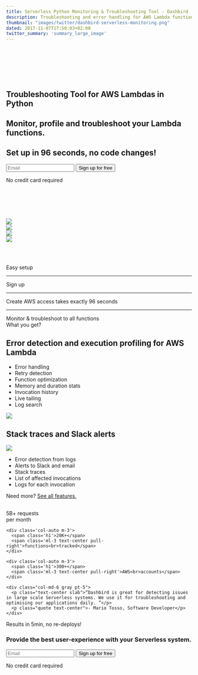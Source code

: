 ```yaml
---
title: Serverless Python Monitoring & Troubleshooting Tool - Dashbird
description: Troubleshooting and error handling for AWS Lambda functions written in Python. Easiest setup and ompletely log-based data collection.
thumbnail: "images/twitter/dashbird-serverless-monitoring.png"
dated: 2017-11-07T17:50:03+02:00
twitter_summary: 'summary_large_image'
---
```


<div class='container-fluid text-white' style='background-image: url("/images/aws-lambda-monitoring.jpg"); background-size: cover'>
  <section class="container-fluid" style='padding-top: 85px;'>
    <div class="row justify-content-center">
      <div class="col-lg-6 center">
        <h1 class="text-center">Troubleshooting Tool for AWS Lambdas in Python</h1>
        <h2 class="mt-4 text-center lato">Monitor, profile and troubleshoot your Lambda functions.</h2>
        <h2 class="lato text-center">Set up in 96 seconds, no code changes!</h2>
        <div class="pt-5">
          <form method="get" action="/register">
            <label class="input-group">
                <input type="email" class="form-control" placeholder='Email' name="email" required>
                <button class="input-group-addon" type="submit">Sign up for free</button>
            </label>
          </form>
          <p class="text-center small">No credit card required</p>
        </div>
      </div>
    </div>
  </section>

  <section class="container social" style="margin-top: 80px; padding-bottom: 60px;">
    <div class="row justify-content-center">
      <div class="col-auto mr-md-2 mt-4 d-flex align-items-center"><img style='margin-top: 15px;' class="w-130 mx-auto" src="/images/socialproof/python-white.png"></div>
      <div class="col-auto mr-md-2 mt-4 d-flex align-items-center w-130 "><img class="h-80 mx-auto" src="/images/socialproof/java.png"></div>
      <div class="col-auto mr-md-2 mt-4 d-flex align-items-center w-130"><img class="h-70 mx-auto" src="/images/socialproof/csharpnegative.png"></div>
      <div class="col-auto mr-md-2 mt-4 d-flex align-items-center"><img class="w-130 mx-auto" src="/images/socialproof/node.png"></div>
    </div>
  </section>
</div>

<section class="container-fluid dark-bg">
  <div class="row">
    <div class="col text-center mt-5">
      <span class="h4 text-uppercase mp-5">Easy setup</span>
    </div>
  </div>

  <div class="row">
    <div class="col-10 mt-4 mx-auto">
      <div class='row text-center'>
        <div class='col-12 col-md mt-1'>
          <div class='card h-200'>
            <div class='card-body mt-3'>
               <span class="h1"><i class="fa fa-envelope-open"></i></span>
              <hr>
              <span class='h4 lato'>Sign up</span>
            </div>
          </div>
        </div>
        <div class='col-12 col-md mt-1'>
          <div class='card h-200'>
            <div class='card-body mt-3'>
              <span class="h1"><i class="fa fa-handshake-o"></i></span>
              <hr>
              <span class='h4 lato'>Create AWS access</span>
              <span class='lato d-block text-secondary'>takes exactly 96 seconds</span>
            </div>
          </div>
        </div>
        <div class='col-12 col-md mt-1'>
          <div class='card h-200'>
            <div class='card-body mt-3'>
              <span class="h1"><i class="fa fa-rocket"></i></span>
              <hr>
              <span class='h4 lato'>Monitor & troubleshoot</span>
              <span class='lato d-block text-secondary'>to all functions</span>
            </div>
          </div>
        </div>
      </div>
    </div>
  </div>
  <div class="row">
    <div class="col text-center mt-5">
      <span class="h2 underlined">What you get?</span>
    </div>
  </div>

  <div class="row justify-content-md-center align-items-center">
    <div class="col-10 p-3 mx-auto">
      <div class='row'>
        <div class='col text-center pb-3 pt-5'>
          <h2>Error detection and execution profiling for AWS Lambda</h2>
        </div>
      </div>
      <div class="row">
        <div class="col text-center text-md-right">
          <ul class='list-group'>
            <li class='list-group-item'>Error handling</li>
            <li class='list-group-item'>Retry detection</li>
            <li class='list-group-item'>Function optimization</li>
            <li class='list-group-item'>Memory and duration stats</li>
            <li class='list-group-item'>Invocation history</li>
            <li class='list-group-item'>Live tailing</li>
            <li class='list-group-item'>Log search</li>
         </ul>
        </div>
        <div class="col col-md-8 imgs-fluid">
          <img src='/images/features/function-monitoring.png'>
        </div>
      </div>
    </div>
  </div>

  <div class="row justify-content-md-center align-items-center pb-5">
    <div class="col-10 mt-4 mx-auto">
      <div class='row'>
        <div class='col text-center pb-3 pt-5'>
          <h2>Stack traces and Slack alerts</h2>
        </div>
      </div>
      <div class="row">
        <div class="col col-md-6 imgs-fluid">
          <img src="/images/screens/error.png">
        </div>
        <div class="col text-center text-md-left">
          <ul class='list-group'>
            <li class='list-group-item'>Error detection from logs</li>
            <li class='list-group-item'>Alerts to Slack and email</li>
            <li class='list-group-item'>Stack traces</li>
            <li class='list-group-item'>List of affected invocations</li>
            <li class='list-group-item'>Logs for each invocation</li>
         </ul>
        </div>
      </div>
    </div>
  </div>

  <div class="row justify-content-md-center align-items-center pb-5">
    <div class="col-10 mt-4 mx-auto">
      <div class='col text-center pb-3 pt-5'>
        <span class='h5'>Need more? <a href='/features' target='_blank'>See all features.</a></span>
      </div>
    </div>
  </div>
</section>

<section class="container social" style="margin-top: 30px;">
  <div class="row justify-content-center mt-3">
    <div class='col-auto m-3'>
      <span class='h1'>5B+</span>
      <span class='ml-3 text-center pull-right'>requests<br>per month</span>
    </div>

    <div class='col-auto m-3'>
      <span class='h1'>20K+</span>
      <span class='ml-3 text-center pull-right'>functions<br>tracked</span>
    </div>

    <div class='col-auto m-3'>
      <span class='h1'>300+</span>
      <span class='ml-3 text-center pull-right'>AWS<br>accounts</span>
    </div>

    <div class="col-md-6 gray pt-5">
      <p class="text-center slab">“Dashbird is great for detecting issues in large scale Serverless systems. We use it for troubleshooting and optimising our applications daily. ”</p>
      <p class="quote text-center">- Mario Tosso, Software Developer</p>
    </div>
  </div>
</section>

<section class="container-fluid">
  <div class="row justify-content-md-center">
    <div class="col justify-content-md-center text-center bg-cta cta-blue br-7 mb-8 mt-3 pt-5 pb-5 mx-auto" style="max-width: 832px;" >
      <span class="h1 pt-5">Results in 5min, no re-deploys!</span>
      <h3 class="mt-3">Provide the best user-experience with your Serverless system.</h3>
      <div class="row justify-content-md-center">
        <div class="pt-5 pr-5 col-lg-7 mx-auto">
          <form method="get" action="/register">
          <label class="input-group">
            <input type="email" class="form-control" placeholder='Email' name="email" required>
            <button class="input-group-addon" type="submit">Sign up for free</button>
          </label>
          </form>
          <p class="text-center small">No credit card required</p>
        </div>
      </div>
    </div>
  </div>
</section>
